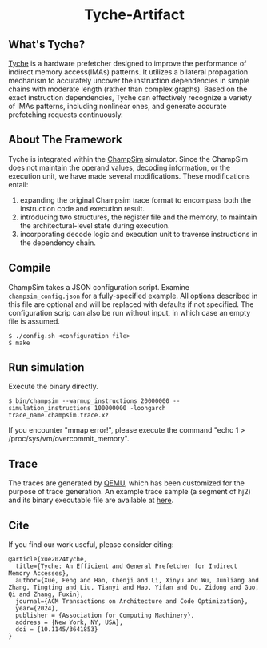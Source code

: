 <p align="center">
  <h1 align="center"> Tyche-Artifact </h1>
  <p>  <p>
</p>

## What's Tyche?

[Tyche](https://dl.acm.org/doi/10.1145/3641853) is a hardware prefetcher designed to improve the performance of indirect memory access(IMAs) patterns. It utilizes a bilateral propagation mechanism to accurately uncover the instruction dependencies in simple chains with moderate length (rather than complex graphs). Based on the exact instruction dependencies, Tyche can effectively recognize a variety of IMAs patterns, including nonlinear ones, and generate accurate prefetching requests continuously.

## About The Framework

Tyche is integrated within the [ChampSim](https://github.com/ChampSim/ChampSim) simulator. Since the ChampSim does not maintain the operand values, decoding information, or the execution unit, we have made several modifications. These modifications entail:

1. expanding the original Champsim trace format to encompass both the instruction code and execution result. 
2. introducing two structures, the register file and the memory, to maintain the architectural-level state during execution. 
3. incorporating decode logic and execution unit to traverse instructions in the dependency chain.


## Compile

ChampSim takes a JSON configuration script. Examine `champsim_config.json` for a fully-specified example. All options described in this file are optional and will be replaced with defaults if not specified. The configuration scrip can also be run without input, in which case an empty file is assumed.
```
$ ./config.sh <configuration file>
$ make
```

## Run simulation

Execute the binary directly.
```
$ bin/champsim --warmup_instructions 20000000 --simulation_instructions 100000000 -loongarch trace_name.champsim.trace.xz
```

If you encounter "mmap error!", please execute the command "echo 1 > /proc/sys/vm/overcommit_memory".

## Trace

The traces are generated by [QEMU](https://github.com/qemu/qemu), which has been customized for the purpose of trace generation. An example trace sample (a segment of hj2) and its binary executable file are available at [here](https://drive.google.com/drive/folders/1Xw_jWKLdUpdNekc5cNrVGP4k2mLRf5_I?usp=sharing).

## Cite

If you find our work useful, please consider citing:

```
@article{xue2024tyche,
  title={Tyche: An Efficient and General Prefetcher for Indirect Memory Accesses},
  author={Xue, Feng and Han, Chenji and Li, Xinyu and Wu, Junliang and Zhang, Tingting and Liu, Tianyi and Hao, Yifan and Du, Zidong and Guo, Qi and Zhang, Fuxin},
  journal={ACM Transactions on Architecture and Code Optimization},
  year={2024},
  publisher = {Association for Computing Machinery},
  address = {New York, NY, USA},
  doi = {10.1145/3641853}
}
```